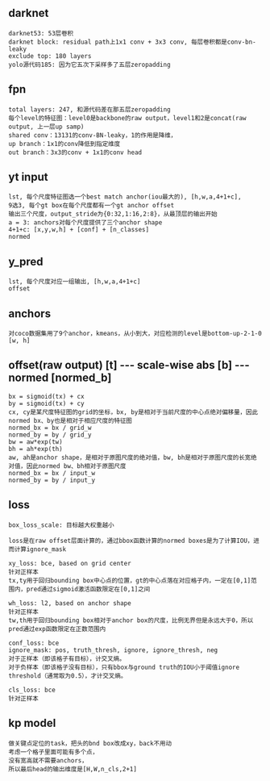 ## darknet
    darknet53: 53层卷积
    darknet block: residual path上1x1 conv + 3x3 conv, 每层卷积都是conv-bn-leaky
    exclude top: 180 layers
    yolo源代码185: 因为它五次下采样多了五层zeropadding


## fpn
    total layers: 247, 和源代码差在那五层zeropadding
    每个level的特征图：level0是backbone的raw output，level1和2是concat(raw output, 上一层up samp)
    shared conv：13131的conv-BN-leaky，1的作用是降维，
    up branch：1x1的conv降低到指定维度
    out branch：3x3的conv + 1x1的conv head


## yt input
    lst, 每个尺度特征图选一个best match anchor(iou最大的), [h,w,a,4+1+c], 
    9选3, 每个gt box在每个尺度都有一个gt anchor offset
    输出三个尺度，output_stride为{0:32,1:16,2:8}，从最顶层的输出开始
    a = 3: anchors对每个尺度提供了三个anchor shape
    4+1+c: [x,y,w,h] + [conf] + [n_classes]
    normed


## y_pred
    lst, 每个尺度对应一组输出, [h,w,a,4+1+c]
    offset


## anchors
    对coco数据集用了9个anchor，kmeans，从小到大，对应检测的level是bottom-up-2-1-0
    [w, h]


## offset(raw output) [t]  --- scale-wise abs [b] --- normed [normed_b]
    bx = sigmoid(tx) + cx
    by = sigmoid(tx) + cy
    cx, cy是某尺度特征图的grid的坐标，bx, by是相对于当前尺度的中心点绝对偏移量，因此normed bx、by也是相对于相应尺度的特征图
    normed_bx = bx / grid_w
    normed_by = by / grid_y
    bw = aw*exp(tw)
    bh = ah*exp(th)
    aw, ah是anchor shape，是相对于原图尺度的绝对值，bw, bh是相对于原图尺度的长宽绝对值，因此normed bw、bh相对于原图尺度
    normed_bx = bx / input_w
    normed_by = by / input_y


## loss
    box_loss_scale: 目标越大权重越小

    loss是在raw offset层面计算的，通过bbox函数计算的normed boxes是为了计算IOU，进而计算ignore_mask

    xy_loss: bce, based on grid center
    针对正样本
    tx,ty用于回归bounding box中心点的位置，gt的中心点落在对应格子内，一定在[0,1]范围内，pred通过sigmoid激活函数限定在[0,1]之间

    wh_loss: l2, based on anchor shape
    针对正样本
    tw,th用于回归bounding box相对于anchor box的尺度，比例无界但是永远大于0，所以pred通过exp函数限定在正数范围内

    conf_loss: bce
    ignore_mask: pos, truth_thresh, ignore, ignore_thresh, neg
    对于正样本（即该格子有目标），计交叉熵。
    对于负样本（即该格子没有目标），只有bbox与ground truth的IOU小于阈值ignore threshold（通常取为0.5），才计交叉熵。

    cls_loss: bce
    针对正样本


## kp model
    做关键点定位的task，把头的bnd box改成xy，back不用动
    考虑一个格子里面可能有多个点，
    没有宽高就不需要anchors，
    所以最后head的输出维度是[H,W,n_cls,2+1]















